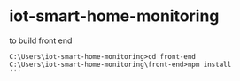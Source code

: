 # iot-smart-home-monitoring
to build front end
```console
C:\Users\iot-smart-home-monitoring>cd front-end
C:\Users\iot-smart-home-monitoring\front-end>npm install
'''
